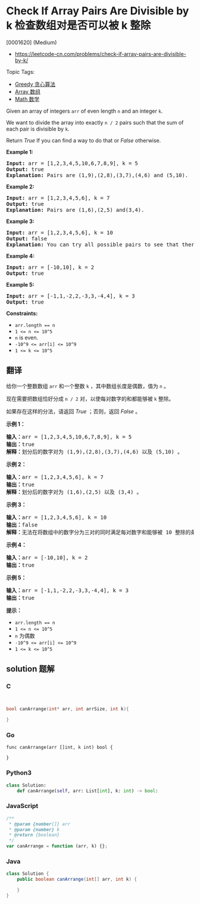 # Check If Array Pairs Are Divisible by k 检查数组对是否可以被 k 整除

[0001620] (Medium)

- https://leetcode-cn.com/problems/check-if-array-pairs-are-divisible-by-k/

Topic Tags:

- [Greedy 贪心算法](https://leetcode-cn.com/tag/greedy/)
- [Array 数组](https://leetcode-cn.com/tag/array/)
- [Math 数学](https://leetcode-cn.com/tag/math/)

Given an array of integers `arr` of even length `n` and an integer `k`.

We want to divide the array into exactly `n / 2` pairs such that the sum of each pair is divisible by `k`.

Return _True_ If you can find a way to do that or _False_ otherwise.

**Example 1:**

<pre><strong>Input:</strong> arr = [1,2,3,4,5,10,6,7,8,9], k = 5
<strong>Output:</strong> true
<strong>Explanation:</strong> Pairs are (1,9),(2,8),(3,7),(4,6) and (5,10).
</pre>

**Example 2:**

<pre><strong>Input:</strong> arr = [1,2,3,4,5,6], k = 7
<strong>Output:</strong> true
<strong>Explanation:</strong> Pairs are (1,6),(2,5) and(3,4).
</pre>

**Example 3:**

<pre><strong>Input:</strong> arr = [1,2,3,4,5,6], k = 10
<strong>Output:</strong> false
<strong>Explanation:</strong> You can try all possible pairs to see that there is no way to divide arr into 3 pairs each with sum divisible by 10.
</pre>

**Example 4:**

<pre><strong>Input:</strong> arr = [-10,10], k = 2
<strong>Output:</strong> true
</pre>

**Example 5:**

<pre><strong>Input:</strong> arr = [-1,1,-2,2,-3,3,-4,4], k = 3
<strong>Output:</strong> true
</pre>

**Constraints:**

- `arr.length == n`
- `1 <= n <= 10^5`
- `n` is even.
- `-10^9 <= arr[i] <= 10^9`
- `1 <= k <= 10^5`

## 翻译

给你一个整数数组 `arr` 和一个整数 `k` ，其中数组长度是偶数，值为 `n` 。

现在需要把数组恰好分成 `n / 2` 对，以使每对数字的和都能够被 `k` 整除。

如果存在这样的分法，请返回 _True_ ；否则，返回 _False_ 。

**示例 1：**

<pre><strong>输入：</strong>arr = [1,2,3,4,5,10,6,7,8,9], k = 5
<strong>输出：</strong>true
<strong>解释：</strong>划分后的数字对为 (1,9),(2,8),(3,7),(4,6) 以及 (5,10) 。
</pre>

**示例 2：**

<pre><strong>输入：</strong>arr = [1,2,3,4,5,6], k = 7
<strong>输出：</strong>true
<strong>解释：</strong>划分后的数字对为 (1,6),(2,5) 以及 (3,4) 。
</pre>

**示例 3：**

<pre><strong>输入：</strong>arr = [1,2,3,4,5,6], k = 10
<strong>输出：</strong>false
<strong>解释：</strong>无法在将数组中的数字分为三对的同时满足每对数字和能够被 10 整除的条件。
</pre>

**示例 4：**

<pre><strong>输入：</strong>arr = [-10,10], k = 2
<strong>输出：</strong>true
</pre>

**示例 5：**

<pre><strong>输入：</strong>arr = [-1,1,-2,2,-3,3,-4,4], k = 3
<strong>输出：</strong>true
</pre>

**提示：**

- `arr.length == n`
- `1 <= n <= 10^5`
- `n` 为偶数
- `-10^9 <= arr[i] <= 10^9`
- `1 <= k <= 10^5`

## solution 题解

### C

```c


bool canArrange(int* arr, int arrSize, int k){

}
```

### Go

```golang
func canArrange(arr []int, k int) bool {

}
```

### Python3

```python
class Solution:
    def canArrange(self, arr: List[int], k: int) -> bool:
```

### JavaScript

```javascript
/**
 * @param {number[]} arr
 * @param {number} k
 * @return {boolean}
 */
var canArrange = function (arr, k) {};
```

### Java

```java
class Solution {
    public boolean canArrange(int[] arr, int k) {

    }
}
```

